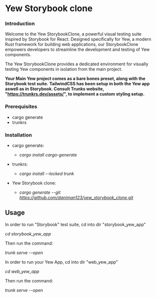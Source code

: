 ﻿# Yew Storybook clone

### Introduction

Welcome to the Yew StorybookClone, a powerful visual testing suite inspired by Storybook for React. Designed specifically for Yew, a modern Rust framework for building web applications, our StorybookClone empowers developers to streamline the development and testing of Yew components.

The Yew StorybookClone provides a dedicated environment for visually testing Yew components in isolation from the main project.

**Your Main Yew project comes as a bare bones preset, along with the Storybook test suite.**
**TailwindCSS has been setup in both the Yew app aswell as in Storybook. Consult Trunks website, "https://trunkrs.dev/assets/", to implement a custom styling setup.**



### Prerequisites

- cargo generate
- trunkrs

### Installation

- cargo generate:

  - _cargo install cargo-generate_

- trunkrs:

  - _cargo install --locked trunk_

- Yew Storybook clone:
  - _cargo generate --git https://github.com/daniman123/yew_storybook_clone.git_

## Usage

In order to run "Storybook" test suite, cd into dir "storybook_yew_app"

_cd storybook_yew_app_

Then run the command:

_trunk serve --open_

In order to run your Yew App, cd into dir "web_yew_app"

_cd web_yew_app_

Then run the command:

_trunk serve --open_
